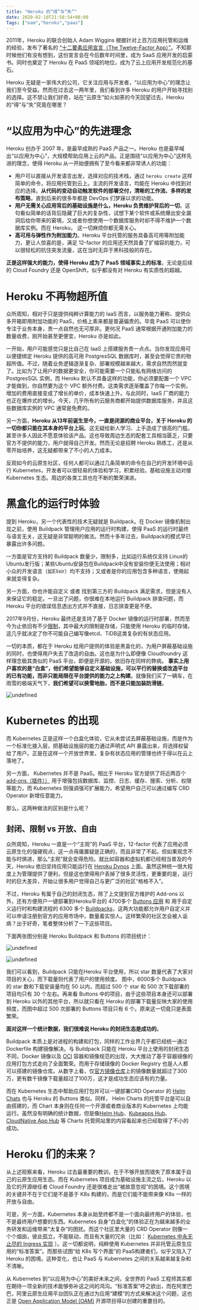 ```yaml
---
title: "Heroku 的“得”与“失”"
date: 2020-02-10T21:58:54+08:00
Tags: ["oam","heroku","paas"]
---
```


2011年，Heroku 的联合创始人  Adam Wiggins 根据针对上百万应用托管和运维的经验，发布了著名的 [“十二要素应用宣言（The Twelve-Factor App）”](https://12factor.net/)。不知那时候他们有没有想到，这份宣言会在今后数年时间里，成为 SaaS 应用开发的启蒙书。同时也奠定了 Heroku 在 PaaS 领域的地位，成为了云上应用开发规范化的基石。

Heroku 无疑是一家伟大的公司，它关注应用与开发者，“以应用为中心”的理念让我们至今受益。然而在过去这一两年里，我们看到许多 Heroku 的用户开始寻找别的选择。这不禁让我们好奇，站在“云原生”如火如荼的今天回望过去，Heroku 的“得”与“失”究竟在哪里？

<!--more-->

# “以应用为中心”的先进理念

Heroku 创办于 2007 年，是最早成熟的 PaaS 产品之一。Heroku 也是最早喊出“以应用为中心”，大规模帮助应用上云的产品。正是围绕“以应用为中心”这样先进的理念，使得 Heroku 从一开始便拥有了至今看来都非常诱人的功能：

* 用户可以直接从开发语言出发，选择对应的技术栈，通过 `heroku create` 这样简单的命令，将应用托管到云上。主流的开发语言，均能在 Heroku 中找到对应的选择。**从代码的变动自动触发软件的部署交付，清晰的工作流、多样的发布策略**，直到后来的很多年都是 DevOps 们梦寐以求的功能。
* **用户无需关心应用背后的基础设施是什么，Heroku 负责维护背后的一切**。这句看似简单的话背后隐藏了巨大的复杂性，试想下某个软件或系统爆出安全漏洞后给你带来的窘境，又或者你想使用一个数据库服务时却不得不维护一个数据库实例。而在 Heroku， 这一切麻烦你都无需关心。
* **高可用与弹性作为附加能力**。Heroku  平台托管的服务具备高可用等附加能力，更让人惊喜的是，满足 12-factor 的应用还天然具备了扩缩容的能力，可以很轻松的抗住突发流量，这在当时无异于黑科技般的存在。

**正是这样强大的能力，使得 Heroku 成为了 PaaS 领域事实上的标准**，无论是后续的 Cloud Foundry 还是 OpenShift，似乎都没有对 Heroku 有实质性的超越。



#  Heroku 不再物超所值

众所周知，相对于只是提供纯粹计算能力的 IaaS 而言，以服务能力著称、提供众多开箱即用附加功能的 PaaS，价格上素来都是普遍偏贵的。毕竟 PaaS 可以使你专注于业务本身，贵一点自然也无可厚非。更何况 PaaS 通常根据开通附加能力的数量收费，刚开始甚至更便宜，Heroku 亦是如此。

一开始，用户可能感觉只是比自己在 IaaS 上搭建服务贵一点点。当你发现应用可以便捷绑定 Heroku 提供的高可用 PostgresSQL 数据库时，甚至会觉得它贵的物超所值。不过，随着业务逻辑逐渐复杂、部署规模越来越大，需求自然而然就变了。比如为了让用户的数据更安全，你可能需要一个只能私有网络访问的 PostgresSQL 实例，而 Heroku 默认不具备这样的功能，你必须要配置一个 VPC 才能做到，你自然要为这个 VPC 额外付费。这类需求逐渐覆盖了你每一个实例，增加的费用直接变成了增长的单价，成本快速上升。与此同时，IaaS 厂商的能力也正在爆炸式的增长。今天，几乎所有的云服务商都开始提供数据库服务，并且这些数据库实例的 VPC 通常是免费的。 

另一方面，**Heroku 从13年前诞生至今，一直是闭源的商业平台，关于 Heroku 的一切你都只能在其本身的平台上玩**。这无疑给新人学习、上手造成了很高的门槛，甚至许多人因此不愿意体验该产品。这也导致周边生态的配套工具相当匮乏，只要官方不提供的能力，用户就得自己开发。然而无论是招聘 Heroku 熟练工，还是从零开始培养，这无疑都带来了不小的人力成本。

反观如今的云原生社区，任何人都可以通过几条简单的命令在自己的开发环境中运行 Kubernetes，开发者可以很轻易的体验和学习，积累经验。基础设施主动对接 Kubernetes 生态。周边的各类工具也在不断的繁荣演进。


# 黑盒化的运行时体验

提到 Heroku，另一个代表性的技术无疑就是 Buildpack。在 Docker 镜像机制出现之前，使用 Buildpack 管理用户应用的运行时构建，使得 PaaS 的运行时最终与语言无关，这无疑是非常聪明的做法。然而十多年过去，Buildpack的模式早已暴露出许多问题。

一方面是官方支持的 Buildpack 数量少，限制多，比如运行系统仅支持 Linux的Ubuntu发行版；某些Ubuntu安装包在Buildpack中没有安装你便无法使用；相对小众的开发语言（如Elixir）均不支持；又或者是你的应用包含多种语言，使用起来就变得复杂。

另一方面，你也许能自定义 或者 找到第三方的 Buildpack 满足需求，但是没有人来保证它的稳定。一旦出了问题，你很难在本地运行 Buildpack 排查问题，而 Heroku 平台的错误信息透出方式并不直接，日志排查更是不便。

2017年9月份，Heroku 最终还是支持了基于 Docker 镜像的运行时部署，然而至今为止依旧有不少[限制](https://devcenter.heroku.com/articles/container-registry-and-runtime#unsupported-dockerfile-commands)，其中最大的限制是存储，只能使用 Heroku 的临时存储，这几乎就决定了你不可能自己编写像etcd、TiDB这类复杂的有状态应用。

一切的本质，都在于 Heroku 给用户提供的体验是黑盒化的，为用户屏蔽基础设施的同时，也使得用户失去了改造的自由。这也是为什么即便像 Cloudfoundry 这样理念极其类似的 PaaS 平台，即便是开源的，依旧存在同样的弊病。 **事实上用户喜欢的是“白盒”，他们希望能够自定义基础设施，可以平行的替换或改造平台的已有功能，而非只能局限在平台提供的能力之上构建**。就像我们买了一辆车，在雨雪的极端天气下，**我们希望可以换雪地胎，而不是只能加装防滑链**。

![undefined](/images/2020-03-01-heroku/3.png) 

# Kubernetes 的出现

而 Kubernetes 正是这样一个白盒化体验，它从未尝试去屏蔽基础设施，而是作为一个标准化接入层，把基础设施层的能力通过声明式 API 暴露出来，将选择权留给了用户。正是在这样一个开放世界里，复杂有状态应用的管理也终于得以在云上落地了。

另一方面， Kubernetes 并不是 PaaS。相比于 Heroku 官方提供了将近两百个[add-ons（插件））](https://elements.heroku.com/addons) 用于增强包括数据库、监控、日志、缓存、搜索、分析、权限等能力，而 Kubernetes 则强调强可扩展能力，希望用户自己可以通过编写 CRD Operator 新增任意能力。

那么，这两种做法的区别是什么呢？

## 封闭、限制 vs 开放、自由

众所周知，Heroku 一直是一个“主观”的 PaaS 平台，12-factor 代表了应用必须云原生化的强硬观点，这一点毋庸置疑是正确的，而且非常了不起。但如果观念不能与时俱进，那么“主观”就会变得危险。就比如容器和虚拟机都已经相当普及的今天，Heroku 依旧坚持应用只能运行在 [Heroku Dynos](https://www.heroku.com/dynos) 上面。虽然这种统一很大程度上为管理提供了便利，但是这也使得用户丢掉了很多灵活性，更重要的是，运行时的巨大差异，开始让很多用户觉得自己与更广泛的社区“格格不入”。

不过，Heroku 有属于自己的封闭生态，除了上文提到官方维护的 Add-ons 以外，还有方便用户一键部署到Heroku平台的 4700多个 [Buttons 应用](https://elements.heroku.com/buttons)  和 用于自定义运行时和构建流程的 6300 多个 [Buildpacks](https://elements.heroku.com/buildpacks)，这两大功能都允许用户自定义并可以申请注册到官方的应用市场中，数量着实惊人。这样繁荣的社区怎会被人诟病？出于好奇，笔者整体分析了一下这些项目。

下面两张图分别是 Heroku Buildpack 和 Buttons 的项目统计：

![undefined](/images/2020-03-01-heroku/2.png) 

![undefined](https://wonderflow.info/images/2020-03-01-heroku/1.png) 

我们可以看到，Buildpack 只能在Heroku 平台使用，所以 star 数量代表了大家对项目的关心，而下载量则代表了用户的使用频度。 图中，6000多个 Buildpack 的 star 数和下载安装量均在 50 以内，而超过 500 个 star 和 500 次下载部署的项目均只有 30 个左右。再来看 Buttons 中的项目，由于这些项目本身还可以部署到 Heroku 以外的其他平台，所以就只看在 Heroku 的部署下载量反映大家的使用频度，而图中超过 500 次部署的 Buttons 项目只有 6 个。原来这一切竟只是表面繁荣。

**面对这样一个统计数据，我们很难说 Heroku 的封闭生态是成功的**。

Buildpack 本质上是对进程的构建和打包，同样的工作业界几乎都已经统一通过 Dockerfile 构建镜像解决。与 Buildpack 只能在 Heroku 平台上使用的封闭生态不同，Docker 镜像以及 [OCI](https://www.opencontainers.org/) 容器和镜像规范的出现，大大推动了基于容器镜像的应用打包方式走向了全面繁荣。而用于存储镜像的 Docker Registry 也是人人都可以搭建的镜像仓库。从数字上看，仅[官方镜像仓库](https://hub.docker.com/)上的镜像数量就超过了300万，更有数千镜像下载量超过了100万，这才是成功生态应该有的力量。

而在 Kubernetes 生态中帮助应用打包并可以一键部署CRD Operator 的 [Helm Chats](https://helm.sh/) 也与 Heroku 的 Buttons 类似。同样， Helm Charts 的托管平台是可以自由搭建的，而 Chart 本身则在任何一个开源或者商业版本的 Kubernetes 上均能运行。虽然没有明确的统计数据，但是像[Helm Hub](https://hub.helm.sh/)、[Kubeapps Hub](https://hub.kubeapps.com/)、[CloudNative App Hub](https://developer.aliyun.com/hub) 等 Charts 托管网站里的内容看起来也已经取得了不小的成功。

#  Heroku 们的未来？

从上述观察来看，Heroku 过去最重要的教训，在于不够开放而错失了原本属于自己的云原生应用生态。而在 Kubernetes 项目成为基础设施主流之后，Heroku 以及它的开源继任者 Cloud Foundry 还是很难走出“被故意忽视”的困境。这个困境的关键并不在于它们是不是基于 K8s 构建的，而是它们能不能带来像 K8s 一样的开放与自由。

可是，另一方面，Kubernetes 本身从始至终都不是一个面向最终用户的体验，也不是最终用户想要的东西。Kubernetes 自身“白盒化”的体验正在为越来越多的业务研发和运维带来“太复杂”的困扰。而这个社区里大量的 CRD Operator 则像一个个烟囱，彼此孤立，不能联动，而且有大量的冗余（比如： [ Kubernetes 中永无止尽的 Ingress 实现](https://kubernetes.io/docs/concepts/services-networking/ingress-controllers/) ）。这一切都说明，纯粹使用 Kubernetes 并非托管云原生应用的“标准答案”。而那些试图“给 K8s 写个界面”的 PaaS构建者们，似乎又陷入了 Heroku 的困境。这种变化，也让 PaaS 与 Kubernetes 之间的关系越来越复杂和不清晰。 

从 Kubernetes 到“以应用为中心”的美好未来之间，全世界的 PaaS 工程师其实都在期待一项全新的技术能够弥补这之间的鸿沟。“标准答案”呼之欲出，而在阿里巴巴，阿里云原生应用平台团队正在通过为应用“建模”的方式来解决这个问题，这也正是 [Open Application Model (OAM)](https://github.com/oam-dev/spec) 开源项目得以创建的重要目的。







